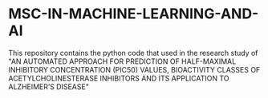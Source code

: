 # MSC-IN-MACHINE-LEARNING-AND-AI
This repository contains the python code that used in the research study of "AN AUTOMATED APPROACH FOR PREDICTION OF HALF-MAXIMAL INHIBITORY CONCENTRATION (PIC50) VALUES, BIOACTIVITY CLASSES OF ACETYLCHOLINESTERASE INHIBITORS AND ITS APPLICATION TO ALZHEIMER’S DISEASE" 
